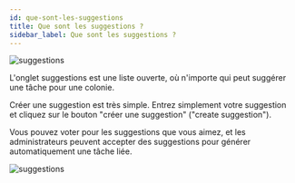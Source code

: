```yaml
---
id: que-sont-les-suggestions
title: Que sont les suggestions ?
sidebar_label: Que sont les suggestions ?
---
```


![suggestions](assets/what-are-suggestions/1.png)

L'onglet suggestions est une liste ouverte, où n'importe qui peut suggérer une tâche pour une colonie.

Créer une suggestion est très simple. Entrez simplement votre suggestion et cliquez sur le bouton "créer une suggestion" ("create suggestion").

Vous pouvez voter pour les suggestions que vous aimez, et les administrateurs peuvent accepter des suggestions pour générer automatiquement une tâche liée.

![suggestions](assets/what-are-suggestions/2.gif)

